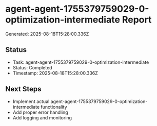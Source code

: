 # agent-agent-1755379759029-0-optimization-intermediate Report

Generated: 2025-08-18T15:28:00.336Z

## Status
- Task: agent-agent-1755379759029-0-optimization-intermediate
- Status: Completed
- Timestamp: 2025-08-18T15:28:00.336Z

## Next Steps
- Implement actual agent-agent-1755379759029-0-optimization-intermediate functionality
- Add proper error handling
- Add logging and monitoring
